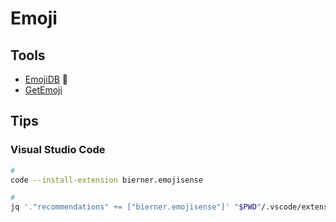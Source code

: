# Emoji

<!--
🌟
-->

<!--
https://github.com/googlefonts/noto-emoji
-->

## Tools

- [EmojiDB](https://emojidb.org) 🌟
- [GetEmoji](https://getemoji.com)

## Tips

### Visual Studio Code

```sh
#
code --install-extension bierner.emojisense

#
jq '."recommendations" += ["bierner.emojisense"]' "$PWD"/.vscode/extensions.json | sponge "$PWD"/.vscode/extensions.json
```

